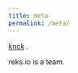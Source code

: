 ```yaml
---
title: meta
permalink: /meta/
---
```


<p class="lead"><a href="http://github.com/knck">knck</a> .</p>
reks.io is a team.


